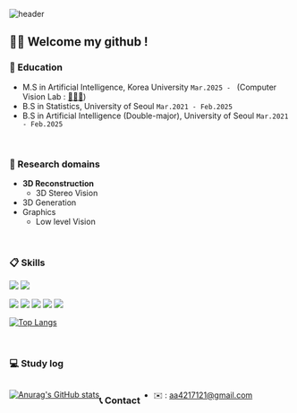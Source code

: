 ![header](https://capsule-render.vercel.app/api?type=waving&height=267&color=gradient&text=Jiyoung%20Seo&section=header&reversal=false&textBg=false)
## 👋🏼 Welcome my github !

### 📖 Education 
- M.S in Artificial Intelligence, Korea University `Mar.2025 - ` (Computer Vision Lab : [👨🏻‍🏫](https://kuaicv.com/))
- B.S in Statistics, University of Seoul `Mar.2021 - Feb.2025`
- B.S in Artificial Intelligence (Double-major), University of Seoul `Mar.2021 - Feb.2025`

<br/>

### 📍 Research domains
- **3D Reconstruction**
  - 3D Stereo Vision
- 3D Generation
- Graphics
  - Low level Vision

<br/>

###  :clipboard: Skills
<img src="https://img.shields.io/badge/python-ffd849?style=for-the-badge&logo=python&logoColor=white"> <img src="https://img.shields.io/badge/HTML5-e34f26?style=for-the-badge&logo=html5&logoColor=white">

<img src="https://img.shields.io/badge/C-A8B9CC?style=for-the-badge&logo=c&logoColor=white"> <img src="Java: https://img.shields.io/badge/Java-007396?style=for-the-badge&logo=java&logoColor=white"> <img src="https://img.shields.io/badge/R-75aadb?style=for-the-badge&logo=R&logoColor=white"> <img src="https://img.shields.io/badge/MySQL-f29111?style=for-the-badge&logo=MySQL&logoColor=white"> <img src="https://img.shields.io/badge/github-333333?style=for-the-badge&logo=github&logoColor=white">

[![Top Langs](https://github-readme-stats.vercel.app/api/top-langs/?username=chimdungs&layout=compact)](https://github.com/chimdungs/github-readme-stats)

<br/>

### 💻 Study log 
<div style="display:flex; flex-direction:row;">

[![Anurag's GitHub stats](https://github-readme-stats.vercel.app/api?username=chimdungs)](https://github.com/chimdungs/github-readme-stats)

<br/>

### 📞 Contact 
<!--
<div style="display:flex; flex-direction:row;">
    <a href="aa4217121@gmail.com">
        <img src="https://img.shields.io/badge/Gmail-EA4335?style=for-the-badge&logo=Gmail&logoColor=white"> 
    </a>
    <a href="https://www.instagram.com/zy0_ng/">
        <img src="https://img.shields.io/badge/Instagram-E4405F?style=for-the-badge&logo=Instagram&logoColor=white"> 
    </a>
-->
- ✉️ : aa4217121@gmail.com

<!--
Here are some ideas to get you started:

- 🔭 I’m currently working on ...
- 🌱 I’m currently learning ...
- 👯 I’m looking to collaborate on ...
- 🤔 I’m looking for help with ...
- 💬 Ask me about ...
- 📫 How to reach me: ...
- 😄 Pronouns: ...
- ⚡ Fun fact: ...

**chimdungs/chimdungs** is a ✨ _special_ ✨ repository because its `README.md` (this file) appears on your GitHub profile.
-->
